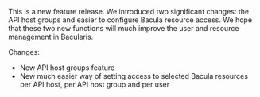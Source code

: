 
This is a new feature release. We introduced two significant changes:
the API host groups and easier to configure Bacula resource access.
We hope that these two new functions will much improve the user and
resource management in Bacularis.

Changes:
 - New API host groups feature
 - New much easier way of setting access to selected Bacula resources
   per API host, per API host group and per user
